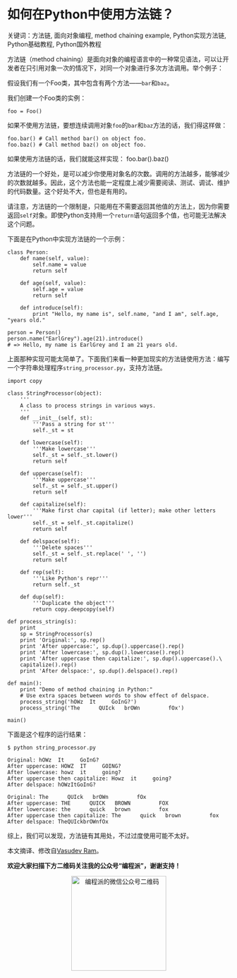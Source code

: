 # 如何在Python中使用方法链？

关键词：方法链, 面向对象编程, method chaining example, Python实现方法链, Python基础教程, Python国外教程

方法链（method chaining）是面向对象的编程语言中的一种常见语法，可以让开发者在只引用对象一次的情况下，对同一个对象进行多次方法调用。举个例子：

假设我们有一个Foo类，其中包含有两个方法——`bar`和`baz`。

我们创建一个Foo类的实例：

    foo = Foo()

如果不使用方法链，要想连续调用对象`foo`的`bar`和`baz`方法的话，我们得这样做：

    foo.bar() # Call method bar() on object foo.
    foo.baz() # Call method baz() on object foo.

如果使用方法链的话，我们就能这样实现：
    foo.bar().baz()

方法链的一个好处，是可以减少你使用对象名的次数。调用的方法越多，能够减少的次数就越多。因此，这个方法也能一定程度上减少需要阅读、测试、调试、维护的代码数量。这个好处不大，但也是有用的。

请注意，方法链的一个限制是，只能用在不需要返回其他值的方法上，因为你需要返回`self`对象。即使Python支持用一个`return`语句返回多个值，也可能无法解决这个问题。

下面是在Python中实现方法链的一个示例：

    class Person:
        def name(self, value):
            self.name = value
            return self
     
        def age(self, value):
            self.age = value
            return self
     
        def introduce(self):
            print "Hello, my name is", self.name, "and I am", self.age, "years old."
     
    person = Person()
    person.name("EarlGrey").age(21).introduce()
    # => Hello, my name is EarlGrey and I am 21 years old.

上面那种实现可能太简单了。下面我们来看一种更加现实的方法链使用方法：编写一个字符串处理程序`string_processor.py`，支持方法链。

    import copy

    class StringProcessor(object):
        '''
        A class to process strings in various ways.
        '''
        def __init__(self, st):
            '''Pass a string for st'''
            self._st = st

        def lowercase(self):
            '''Make lowercase'''
            self._st = self._st.lower()
            return self

        def uppercase(self):
            '''Make uppercase'''
            self._st = self._st.upper()
            return self

        def capitalize(self):
            '''Make first char capital (if letter); make other letters lower'''
            self._st = self._st.capitalize()
            return self

        def delspace(self):
            '''Delete spaces'''
            self._st = self._st.replace(' ', '')
            return self

        def rep(self):
            '''Like Python's repr'''
            return self._st

        def dup(self):
            '''Duplicate the object'''
            return copy.deepcopy(self)

    def process_string(s):
        print
        sp = StringProcessor(s)
        print 'Original:', sp.rep()
        print 'After uppercase:', sp.dup().uppercase().rep()
        print 'After lowercase:', sp.dup().lowercase().rep()
        print 'After uppercase then capitalize:', sp.dup().uppercase().\
        capitalize().rep()
        print 'After delspace:', sp.dup().delspace().rep()

    def main():
        print "Demo of method chaining in Python:"
        # Use extra spaces between words to show effect of delspace.
        process_string('hOWz  It     GoInG?')
        process_string('The      QUIck   brOWn         fOx')

    main()

下面是这个程序的运行结果：

    $ python string_processor.py

    Original: hOWz  It     GoInG?
    After uppercase: HOWZ  IT     GOING?
    After lowercase: howz  it     going?
    After uppercase then capitalize: Howz  it     going?
    After delspace: hOWzItGoInG?

    Original: The      QUIck   brOWn         fOx
    After uppercase: THE      QUICK   BROWN         FOX
    After lowercase: the      quick   brown         fox
    After uppercase then capitalize: The      quick   brown         fox
    After delspace: TheQUIckbrOWnfOx

综上，我们可以发现，方法链有其用处，不过过度使用可能不太好。

本文摘译、修改自[Vasudev Ram](http://jugad2.blogspot.com/2016/02/examples-of-method-chaining-in-python.html)。

**欢迎大家扫描下方二维码关注我的公众号“编程派”，谢谢支持！**

<p style="text-align:center">
    <img src="http://codingpy.com/static/images/wechat-of-codingpy.jpg" alt="编程派的微信公众号二维码" style="width:215px;height:215px">
</p>
